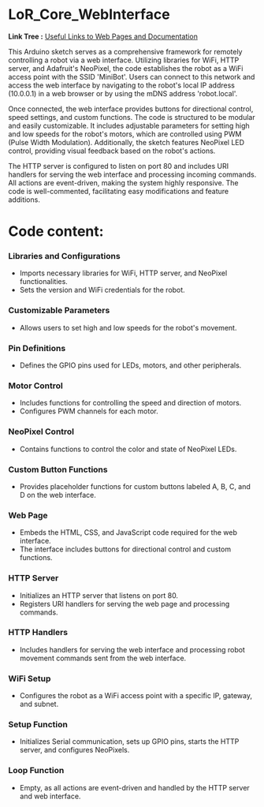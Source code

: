 # LoR_Core_WebInterface

**Link Tree :** [Useful Links to Web Pages and Documentation](https://linktr.ee/LordofRobots)

This Arduino sketch serves as a comprehensive framework for remotely controlling a robot via a web interface. Utilizing libraries for WiFi, HTTP server, and Adafruit's NeoPixel, the code establishes the robot as a WiFi access point with the SSID 'MiniBot'. Users can connect to this network and access the web interface by navigating to the robot's local IP address (10.0.0.1) in a web browser or by using the mDNS address 'robot.local'.

Once connected, the web interface provides buttons for directional control, speed settings, and custom functions. The code is structured to be modular and easily customizable. It includes adjustable parameters for setting high and low speeds for the robot's motors, which are controlled using PWM (Pulse Width Modulation). Additionally, the sketch features NeoPixel LED control, providing visual feedback based on the robot's actions.

The HTTP server is configured to listen on port 80 and includes URI handlers for serving the web interface and processing incoming commands. All actions are event-driven, making the system highly responsive. The code is well-commented, facilitating easy modifications and feature additions.


# Code content:

### Libraries and Configurations
- Imports necessary libraries for WiFi, HTTP server, and NeoPixel functionalities.
- Sets the version and WiFi credentials for the robot.

### Customizable Parameters
- Allows users to set high and low speeds for the robot's movement.

### Pin Definitions
- Defines the GPIO pins used for LEDs, motors, and other peripherals.

### Motor Control
- Includes functions for controlling the speed and direction of motors.
- Configures PWM channels for each motor.

### NeoPixel Control
- Contains functions to control the color and state of NeoPixel LEDs.

### Custom Button Functions
- Provides placeholder functions for custom buttons labeled A, B, C, and D on the web interface.

### Web Page
- Embeds the HTML, CSS, and JavaScript code required for the web interface.
- The interface includes buttons for directional control and custom functions.

### HTTP Server
- Initializes an HTTP server that listens on port 80.
- Registers URI handlers for serving the web page and processing commands.

### HTTP Handlers
- Includes handlers for serving the web interface and processing robot movement commands sent from the web interface.

### WiFi Setup
- Configures the robot as a WiFi access point with a specific IP, gateway, and subnet.

### Setup Function
- Initializes Serial communication, sets up GPIO pins, starts the HTTP server, and configures NeoPixels.

### Loop Function
- Empty, as all actions are event-driven and handled by the HTTP server and web interface.
